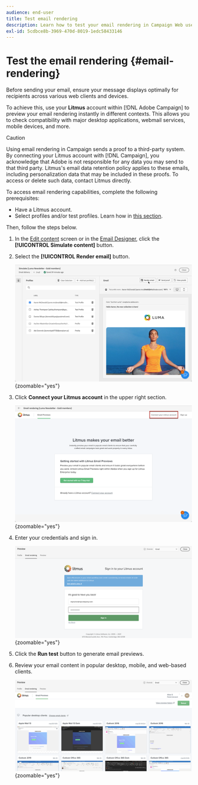 ```yaml
---
audience: end-user
title: Test email rendering
description: Learn how to test your email rendering in Campaign Web user interface
exl-id: 5cdbce8b-3969-470d-8019-1edc58433146
---
```

# Test the email rendering {#email-rendering}

Before sending your email, ensure your message displays optimally for recipients across various web clients and devices.

To achieve this, use your **Litmus** account within [!DNL Adobe Campaign] to preview your email rendering instantly in different contexts. This allows you to check compatibility with major desktop applications, webmail services, mobile devices, and more.

>[!CAUTION]
>
>Using email rendering in Campaign sends a proof to a third-party system. By connecting your Litmus account with [!DNL Campaign], you acknowledge that Adobe is not responsible for any data you may send to that third party. Litmus's email data retention policy applies to these emails, including personalization data that may be included in these proofs. To access or delete such data, contact Litmus directly.

To access email rendering capabilities, complete the following prerequisites:

* Have a Litmus account.
* Select profiles and/or test profiles. Learn how in [this section](preview-content.md).

Then, follow the steps below.

1. In the [Edit content](../email/edit-content.md) screen or in the [Email Designer](../email/get-started-email-designer.md), click the **[!UICONTROL Simulate content]** button.

1. Select the **[!UICONTROL Render email]** button.

    ![Simulate content button in the email editor](assets/simulate-rendering-button.png){zoomable="yes"}

1. Click **Connect your Litmus account** in the upper right section.

    ![Litmus account connection option in the email rendering interface](assets/simulate-rendering-litmus.png){zoomable="yes"}

1. Enter your credentials and sign in.

    ![Litmus account login screen](assets/simulate-rendering-credentials.png){zoomable="yes"}

1. Click the **Run test** button to generate email previews.

1. Review your email content in popular desktop, mobile, and web-based clients.

    ![Email rendering previews across different clients](assets/simulate-rendering-previews.png){zoomable="yes"}

<!--
TO CHECK IF user is directed to Litmus or if the email rendering is shown directly in the Campaign UI.

CONTENT ABOVE COPIED FROM AJO

If not redirecting to Litmus:

To test the email rendering, follow these steps:

1. Access the email content creation screen, then click **[!UICONTROL Simulate content]**.

1. Click the **[!UICONTROL Render email]** button.

    The left pane provides various desktop, mobile, and web-based email clients. Select the desired email client to display a preview of your email in the right pane. 

    ![Preview pane showing email rendering across selected clients](assets/render-context.png){zoomable="yes"}

    >[!NOTE]
    >
    >The email clients list provides a sample of the major mail clients. Additional email clients are available from the filter button next to the top search bar.

 -->